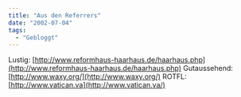 ```yaml
---
title: "Aus den Referrers"
date: "2002-07-04"
tags:
  - "Gebloggt"
---
```


Lustig: [http://www.reformhaus-haarhaus.de/haarhaus.php](http://www.reformhaus-haarhaus.de/haarhaus.php)
Gutaussehend: [http://www.waxy.org/](http://www.waxy.org/)
ROTFL: [http://www.vatican.va](http://www.vatican.va/)
